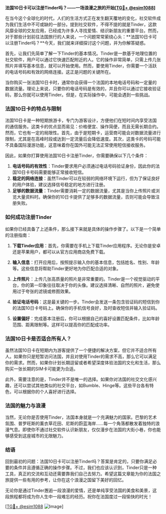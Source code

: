 **法国10日卡可以注册Tinder吗？——一场浪漫之旅的开始[[TG💪+ @esim1088](https://t.me/s/esim1088)]**

在当今这个全球化的时代，人们的生活方式正在发生翻天覆地的变化，社交软件成为我们生活中不可或缺的一部分。提到社交软件，不得不提的就是Tinder，这款风靡全球的交友应用，已经成为许多人寻找爱情、结识新朋友的重要平台。然而，对于那些计划前往法国旅行的人来说，一个问题常常萦绕心头：**法国10日卡可以注册Tinder吗？**今天，我们就来详细探讨这个问题，并为你解答疑惑。

首先，让我们先简单了解一下Tinder的基本情况。Tinder是一款基于地理位置的社交软件，用户可以通过它快速匹配附近的人。它的操作非常简单，只需上传几张照片并填写基本信息，就可以开始使用。然而，要使用Tinder，你需要一个活跃的电话号码和有效的网络连接。这正是问题的关键所在。

当你购买一张法国10日卡时，通常你会获得一个法国的本地电话号码和一定量的数据流量。理论上来说，只要你的电话号码是有效的，并且你可以通过它接收验证码，那么你就可以使用Tinder。但是，在实际操作中，可能会遇到一些挑战。

### **法国10日卡的特点与限制**

法国10日卡是一种短期旅游卡，专门为游客设计，方便他们在短时间内享受法国的通信服务。这类卡的优点显而易见：价格便宜、操作简便，而且无需长期合约。然而，它也有一定的局限性。首先，由于是短期卡，运营商可能会对数据流量进行限制，尤其是在高峰时段或达到一定流量后会降低速度。其次，这类卡的号码可能不具备国际漫游功能，这意味着你在国外可能无法正常使用短信接收服务。

因此，如果你打算使用法国10日卡注册Tinder，你需要确保以下几个条件：

1. **电话号码的有效性**：Tinder要求用户必须通过电话号码验证身份，因此你的法国10日卡号码需要能够正常接收短信。
2. **稳定的网络连接**：虽然Tinder可以在较弱的网络环境下运行，但为了保证良好的用户体验，建议选择信号稳定的地方进行注册。
3. **足够的数据流量**：Tinder需要消耗一定的数据流量，尤其是当你上传照片或浏览大量资料时。确保你的10日卡提供了足够多的数据流量，否则可能会导致注册失败。

### **如何成功注册Tinder**

如果你已经具备了上述条件，那么接下来就是具体的操作步骤了。以下是一个简单的注册指南：

1. **下载Tinder应用**：首先，你需要在手机上下载Tinder应用程序。无论你是安卓还是苹果用户，都可以从官方应用商店免费下载。
   
2. **输入信息**：打开应用后，按照提示输入你的基本信息，包括姓名、性别、年龄等。这些信息将帮助Tinder更好地为你匹配合适的对象。

3. **上传照片**：上传几张高质量的照片是非常重要的。Tinder是一个视觉驱动的平台，你的第一印象往往取决于你的头像。建议选择清晰、自然的照片，避免使用过于夸张的滤镜或修图效果。

4. **验证电话号码**：这是最关键的一步。Tinder会发送一条包含验证码的短信到你的法国10日卡号码上。确保你的手机信号良好，及时查收短信并输入验证码。

5. **设置偏好**：完成基本注册后，你可以根据自己的喜好设置匹配条件，比如年龄范围、距离限制等。这样可以提高你的匹配成功率。

### **法国10日卡是否适合所有人？**

虽然法国10日卡在短期内为游客提供了一个便捷的解决方案，但它并不适合所有人。如果你只是短暂访问法国，并且对使用Tinder的需求不高，那么它可以满足你的需求。然而，如果你计划长期逗留或者希望深度体验法国的文化和生活，那么购买一张长期的SIM卡可能更为合适。

此外，需要注意的是，Tinder并不是唯一的选择。如果你对法国的社交文化感兴趣，还可以尝试其他类似的社交平台，如Bumble、Hinge等。这些平台各有特色，可以根据你的个人喜好进行选择。

### **法国的魅力与浪漫**

当然，无论你是否使用Tinder，法国本身就是一个充满魅力的国家。巴黎的艺术氛围、普罗旺斯的薰衣草花田、尼斯的蔚蓝海岸……每一个角落都散发着独特的浪漫气息。即使你不通过社交软件认识新朋友，仅仅漫步在法国的大街小巷，你也能够感受到这座城市的无限魅力。

### **结语**

回到最初的问题：法国10日卡可以注册Tinder吗？答案是肯定的，只要你满足必要的条件并且遵循正确的操作步骤。不过，我们也应该认识到，Tinder只是一种工具，真正的交流和互动还需要靠我们自己去努力。希望这篇文章能为你的法国之旅提供一些有用的参考，让你在这个浪漫之国留下美好的回忆。

无论你是通过Tinder邂逅一段浪漫的爱情，还是单纯享受法国的美食和美景，这段旅程都将成为你人生中一段难忘的经历。祝你在法国度过一段愉快的时光！

[[TG💪+ @esim1088](https://t.me/s/esim1088) ![Image](https://i.postimg.cc/4NQfJmqS/Snipaste-2025-05-13-00-14-12.png)]
